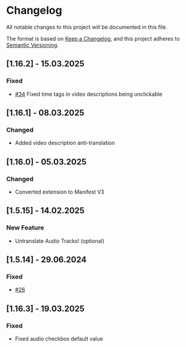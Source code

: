 # Changelog

All notable changes to this project will be documented in this file.

The format is based on [Keep a Changelog](https://keepachangelog.com/en/1.1.0/),
and this project adheres to [Semantic Versioning](https://semver.org/spec/v2.0.0.html).

## [1.16.2] - 15.03.2025

### Fixed

- [#34](https://github.com/zpix1/yt-anti-translate/issues/34) Fixed time tags in video descriptions being unclickable

## [1.16.1] - 08.03.2025

### Changed

- Added video description anti-translation

## [1.16.0] - 05.03.2025

### Changed

- Converted extension to Manifest V3

## [1.5.15] - 14.02.2025

### New Feature

- Untranslate Audio Tracks! (optional)

## [1.5.14] - 29.06.2024

### Fixed

- [#26](https://github.com/zpix1/yt-anti-translate/issues/26)

## [1.16.3] - 19.03.2025

### Fixed

- Fixed audio checkbox default value
